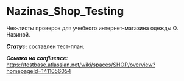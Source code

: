 # Nazinas_Shop_Testing
Чек-листы проверок для учебного интернет-магазина одежды О. Назиной.

***Статус:***
составлен тест-план.

***Ссылка на confluence:***
https://testbase.atlassian.net/wiki/spaces/SHOP/overview?homepageId=1411056054

